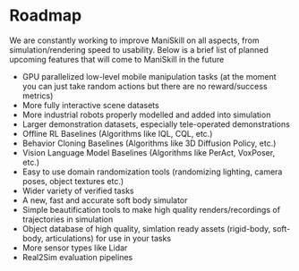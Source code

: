 # Roadmap

We are constantly working to improve ManiSkill on all aspects, from simulation/rendering speed to usability. Below is a brief list of planned upcoming features that will come to ManiSkill in the future


- GPU parallelized low-level mobile manipulation tasks (at the moment you can just take random actions but there are no reward/success metrics)
- More fully interactive scene datasets
- More industrial robots properly modelled and added into simulation
- Larger demonstration datasets, especially tele-operated demonstrations
- Offline RL Baselines (Algorithms like IQL, CQL, etc.)
- Behavior Cloning Baselines (Algorithms like 3D Diffusion Policy, etc.)
- Vision Language Model Baselines (Algorithms like PerAct, VoxPoser, etc.)
- Easy to use domain randomization tools (randomizing lighting, camera poses, object textures etc.)
- Wider variety of verified tasks
- A new, fast and accurate soft body simulator
- Simple beautification tools to make high quality renders/recordings of trajectories in simulation
- Object database of high quality, simlation ready assets (rigid-body, soft-body, articulations) for use in your tasks
- More sensor types like Lidar
- Real2Sim evaluation pipelines